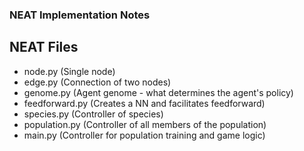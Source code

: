 ### NEAT Implementation Notes

## NEAT Files
- node.py (Single node)
- edge.py (Connection of two nodes)
- genome.py (Agent genome - what determines the agent's policy)
- feedforward.py (Creates a NN and facilitates feedforward)
- species.py (Controller of species)
- population.py (Controller of all members of the population)
- main.py (Controller for population training and game logic)